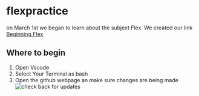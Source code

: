 # flexpractice
on March 1st we began to learn about the subjext Flex. We created our link [Beginning Flex](https://github.com/Canest11/flexpractice)
## Where to begin

1. Open Vscode
2. Select Your Terminal as bash
3. Open the github webpage an make sure changes are being made <br>
![check back for updates](https://media.giphy.com/media/Fn7EouKtFLHXhWKgFI/giphy-downsized.gif)